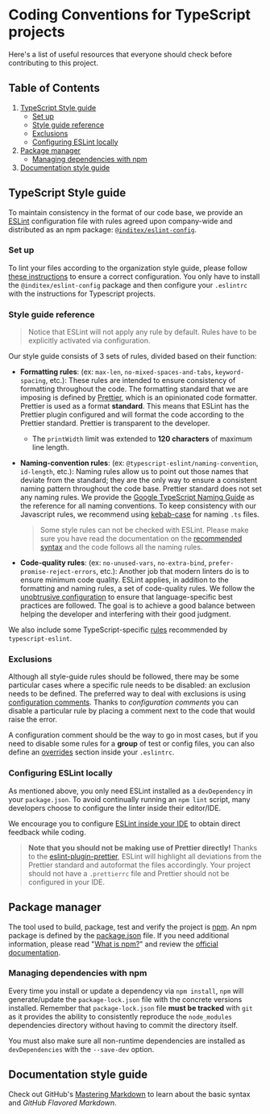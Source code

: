# Coding Conventions for TypeScript projects

Here's a list of useful resources that everyone should check before contributing to this project.

## Table of Contents

1. [TypeScript Style guide](#typescript-style-guide)
   * [Set up](#set-up)
   * [Style guide reference](#style-guide-reference)
   * [Exclusions](#exclusions)
   * [Configuring ESLint locally](#configuring-eslint-locally)
2. [Package manager](#package-manager)
   * [Managing dependencies with npm](#managing-dependencies-with-npm)
3. [Documentation style guide](#documentation-style-guide)

## TypeScript Style guide

To maintain consistency in the format of our code base, we provide an [ESLint](https://eslint.org/) configuration file with rules agreed upon company-wide and distributed as an npm package: [`@inditex/eslint-config`](https://github.com/inditex/lib-eslintconfiginditex).

### Set up

To lint your files according to the organization style guide, please follow [these instructions](https://github.com/inditex/lib-eslintconfiginditex#inditextypescript) to ensure a correct configuration. You only have to install the `@inditex/eslint-config` package and then configure your `.eslintrc` with the instructions for Typescript projects.

### Style guide reference

> Notice that ESLint will not apply any rule by default. Rules have to be explicitly activated via configuration.

Our style guide consists of 3 sets of rules, divided based on their function:

- **Formatting rules**: (ex: `max-len`, `no-mixed-spaces-and-tabs`, `keyword-spacing`, etc.):
These rules are intended to ensure consistency of formatting throughout the code. The formatting standard that we are imposing is defined by [Prettier](https://prettier.io/), which is an opinionated code formatter.
Prettier is used as a format **standard**. This means that ESLint has the Prettier plugin configured and will format the code according to the Prettier standard. Prettier is transparent to the developer.

  - The `printWidth` limit was extended to **120 characters** of maximum line length.

- **Naming-convention rules**: (ex: `@typescript-eslint/naming-convention`, `id-length`, etc.):
Naming rules allow us to point out those names that deviate from the standard; they are the only way to ensure a consistent naming pattern throughout the code base. Prettier standard does not set any naming rules.
We provide the [Google TypeScript Naming Guide](https://google.github.io/styleguide/tsguide.html#syntax) as the reference for all naming conventions. To keep consistency with our Javascript rules, we recommend using [kebab-case](https://google.github.io/styleguide/jsguide.html#file-name) for naming `.ts` files.

    > Some style rules can not be checked with ESLint. Please make sure you have read the documentation on the [recommended syntax](https://google.github.io/styleguide/tsguide.html#syntax) and the code follows all the naming rules.
- **Code-quality rules**: (ex: `no-unused-vars`, `no-extra-bind`, `prefer-promise-reject-errors`, etc.):
Another job that modern linters do is to ensure minimum code quality. ESLint applies, in addition to the formatting and naming rules, a set of code-quality rules.
We follow the [unobtrusive configuration](https://github.com/suchipi/eslint-config-unobtrusive) to ensure that language-specific best practices are followed. The goal is to achieve a good balance between helping the developer and interfering with their good judgment.

We also include some TypeScript-specific [rules](https://github.com/typescript-eslint/typescript-eslint/blob/main/packages/eslint-plugin/src/configs/recommended.ts) recommended by `typescript-eslint`.

### Exclusions
Although all style-guide rules should be followed, there may be some particular cases where a specific rule needs to be disabled: an exclusion needs to be defined. The preferred way to deal with exclusions is using [configuration comments](https://eslint.org/docs/latest/user-guide/configuring/rules#using-configuration-comments-1).
Thanks to *configuration comments* you can disable a particular rule by placing a comment next to the code that would raise the error.

A configuration comment should be the way to go in most cases, but if you need to disable some rules for a **group** of test or config files, you can also define an [overrides](https://eslint.org/docs/latest/user-guide/configuring/configuration-files#how-do-overrides-work) section inside your `.eslintrc`.

### Configuring ESLint locally
As mentioned above, you only need ESLint installed as a `devDependency` in your `package.json`. To avoid continually running an `npm lint` script, many developers choose to configure the linter inside their editor/IDE.

We encourage you to configure [ESLint inside your IDE](https://marketplace.visualstudio.com/items?itemName=dbaeumer.vscode-eslint) to obtain direct feedback while coding.
> **Note that you should not be making use of Prettier directly!** Thanks to the [eslint-plugin-prettier](https://github.com/prettier/eslint-plugin-prettier), ESLint will highlight all deviations from the Prettier standard and autoformat the files accordingly. Your project should not have a `.prettierrc` file and Prettier should not be configured in your IDE.

## Package manager

The tool used to build, package, test and verify the project is [npm](https://docs.npmjs.com/about-packages-and-modules#about-packages). An npm package is defined by the [package.json](https://docs.npmjs.com/creating-a-package-json-file) file. If you need additional information, please read "[What is npm?](https://nodejs.org/en/knowledge/getting-started/npm/what-is-npm/)" and review the [official documentation](https://docs.npmjs.com/getting-started).

### Managing dependencies with npm

Every time you install or update a dependency via `npm install`, `npm` will generate/update the `package-lock.json` file with the concrete versions installed. Remember that `package-lock.json` file **must be tracked** with `git` as it provides the ability to consistently reproduce the `node_modules` dependencies directory without having to commit the directory itself.

You must also make sure all non-runtime dependencies are installed as `devDependencies` with the `--save-dev` option.
## Documentation style guide

Check out GitHub's [Mastering Markdown](https://guides.github.com/features/mastering-markdown/) to learn about the basic syntax and *GitHub Flavored Markdown*.
